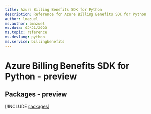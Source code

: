```yaml
---
title: Azure Billing Benefits SDK for Python
description: Reference for Azure Billing Benefits SDK for Python
author: lmazuel
ms.author: lmazuel
ms.data: 02/21/2023
ms.topic: reference
ms.devlang: python
ms.service: billingbenefits
---
```

# Azure Billing Benefits SDK for Python - preview
## Packages - preview
[!INCLUDE [packages](billing-benefits-index.md)]